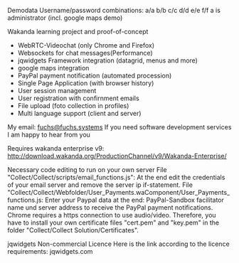 Demodata
Username/password combinations:
a/a
b/b
c/c
d/d
e/e
f/f 
a is administrator (incl. google maps demo)
 
Wakanda learning project and proof-of-concept
- WebRTC-Videochat (only Chrome and Firefox)
- Websockets for chat messages(Performance)
- jqwidgets Framework integration (datagrid, menus and more)
- google maps integration
- PayPal payment notification (automated procession)
- Single Page Application (with browser history)
- User session management
- User registration with confirnment emails
- File upload (foto collection in profiles)
- Multi language support (client and server)
 
My email: fuchs@fuchs.systems
If you need software development services I am happy to hear from you

Requires wakanda enterprise v9:
http://download.wakanda.org/ProductionChannel/v9/Wakanda-Enterprise/

Necessary code editing to run on your own server
File "Collect/Collect/scripts/email_functions.js":
At the end edit the credentials of your email server and remove the server ip if-statement.
File "Collect/Collect/Webfolder/User_Payments.waComponent/User_Payments_functions.js:
Enter your Paypal data at the end: PayPal-Sandbox facilitator name und server address to receive the PayPal payment notifications.
Chrome requires a https connection to use audio/video. Therefore, you have to install your own certificate files "cert.pem" and "key.pem" in the folder
"Collect/Collect Solution/Certificates".
 
jqwidgets Non-commercial Licence
Here is the link according to the licence requirements:
jqwidgets.com